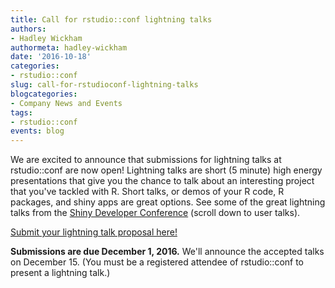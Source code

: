 ```yaml
---
title: Call for rstudio::conf lightning talks
authors: 
- Hadley Wickham
authormeta: hadley-wickham
date: '2016-10-18'
categories:
- rstudio::conf
slug: call-for-rstudioconf-lightning-talks
blogcategories:
- Company News and Events
tags:
- rstudio::conf
events: blog
---
```



We are excited to announce that submissions for lightning talks at rstudio::conf are now open! Lightning talks are short (5 minute) high energy presentations that give you the chance to talk about an interesting project that you've tackled with R. Short talks, or demos of your R code, R packages, and shiny apps are great options. See some of the great lightning talks from the [Shiny Developer Conference](https://www.rstudio.com/resources/webinars/shiny-developer-conference/) (scroll down to user talks).

[Submit your lightning talk proposal here!](https://rstudio.typeform.com/to/npmvlz)

**Submissions are due December 1, 2016.** We'll announce the accepted talks on December 15. (You must be a registered attendee of rstudio::conf to present a lightning talk.)

